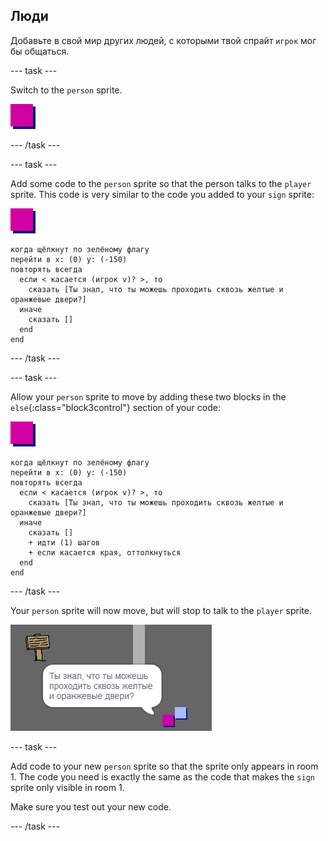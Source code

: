 ## Люди

Добавьте в свой мир других людей, с которыми твой спрайт `игрок` мог бы общаться.

\--- task \---

Switch to the `person` sprite.

![Person sprite](images/person.png)

\--- /task \---

\--- task \---

Add some code to the `person` sprite so that the person talks to the `player` sprite. This code is very similar to the code you added to your `sign` sprite:

![person](images/person.png)

```blocks3
когда щёлкнут по зелёному флагу
перейти в x: (0) y: (-150)
повторять всегда 
  если < касается (игрок v)? >, то 
    сказать [Ты знал, что ты можешь проходить сквозь желтые и оранжевые двери?]
  иначе 
    сказать []
  end
end
```

\--- /task \---

\--- task \---

Allow your `person` sprite to move by adding these two blocks in the `else`{:class="block3control"} section of your code:

![person](images/person.png)

```blocks3
когда щёлкнут по зелёному флагу
перейти в x: (0) y: (-150)
повторять всегда 
  если < касается (игрок v)? >, то 
    сказать [Ты знал, что ты можешь проходить сквозь желтые и оранжевые двери?]
  иначе 
    сказать []
    + идти (1) шагов
    + если касается края, оттолкнуться
  end
end
```

\--- /task \---

Your `person` sprite will now move, but will stop to talk to the `player` sprite.

![screenshot](images/world-person-test.png)

\--- task \---

Add code to your new `person` sprite so that the sprite only appears in room 1. The code you need is exactly the same as the code that makes the `sign` sprite only visible in room 1.

Make sure you test out your new code.

\--- /task \---